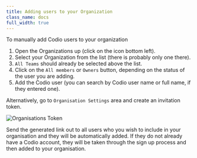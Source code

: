 ```yaml
---
title: Adding users to your Organization
class_name: docs
full_width: true
---
```


To manually add Codio users to your organization

1. Open the Organizations up (click on the icon bottom left).
1. Select your Organization from the list (there is probably only one there).
1. `All Teams` should already be selected above the list.
1. Click on the `All members` or `Owners` button, depending on the status of the user you are adding.
1. Add the Codio user (you can search by Codio user name or full name, if they entered one).


Alternatively, go to `Organisation Settings` area and create an invitation token. 

![Organisations Token](/img/docs/organisations_token.png)

Send the generated link out to all users who you wish to include in your organisation and they will be automatically added. If they do not already have a Codio account, they will be taken through the sign up process and then added to your organisation.
